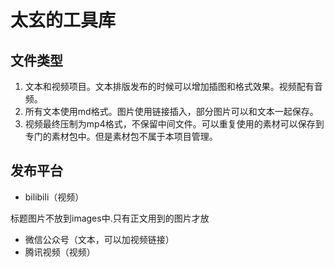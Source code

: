 # 太玄的工具库
## 文件类型
1. 文本和视频项目。文本排版发布的时候可以增加插图和格式效果。视频配有音频。
2. 所有文本使用md格式。图片使用链接插入，部分图片可以和文本一起保存。
3. 视频最终压制为mp4格式，不保留中间文件。可以重复使用的素材可以保存到专门的素材包中。但是素材包不属于本项目管理。
## 发布平台

* bilibili（视频）

标题图片不放到images中.只有正文用到的图片才放

* 微信公众号（文本，可以加视频链接）
* 腾讯视频（视频）